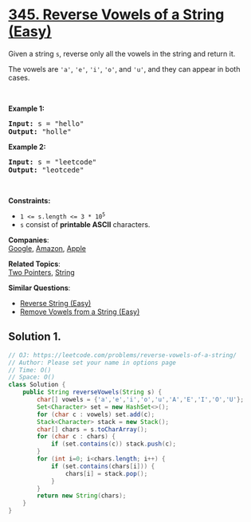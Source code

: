 # [345. Reverse Vowels of a String (Easy)](https://leetcode.com/problems/reverse-vowels-of-a-string/)

<p>Given a string <code>s</code>, reverse only all the vowels in the string and return it.</p>

<p>The vowels are <code>'a'</code>, <code>'e'</code>, <code>'i'</code>, <code>'o'</code>, and <code>'u'</code>, and they can appear in both cases.</p>

<p>&nbsp;</p>
<p><strong>Example 1:</strong></p>
<pre><strong>Input:</strong> s = "hello"
<strong>Output:</strong> "holle"
</pre><p><strong>Example 2:</strong></p>
<pre><strong>Input:</strong> s = "leetcode"
<strong>Output:</strong> "leotcede"
</pre>
<p>&nbsp;</p>
<p><strong>Constraints:</strong></p>

<ul>
	<li><code>1 &lt;= s.length &lt;= 3 * 10<sup>5</sup></code></li>
	<li><code>s</code> consist of <strong>printable ASCII</strong> characters.</li>
</ul>

**Companies**:  
[Google](https://leetcode.com/company/google), [Amazon](https://leetcode.com/company/amazon), [Apple](https://leetcode.com/company/apple)

**Related Topics**:  
[Two Pointers](https://leetcode.com/tag/two-pointers/), [String](https://leetcode.com/tag/string/)

**Similar Questions**:

- [Reverse String (Easy)](https://leetcode.com/problems/reverse-string/)
- [Remove Vowels from a String (Easy)](https://leetcode.com/problems/remove-vowels-from-a-string/)

## Solution 1.

```java
// OJ: https://leetcode.com/problems/reverse-vowels-of-a-string/
// Author: Please set your name in options page
// Time: O()
// Space: O()
class Solution {
    public String reverseVowels(String s) {
        char[] vowels = {'a','e','i','o','u','A','E','I','O','U'};
        Set<Character> set = new HashSet<>();
        for (char c : vowels) set.add(c);
        Stack<Character> stack = new Stack();
        char[] chars = s.toCharArray();
        for (char c : chars) {
            if (set.contains(c)) stack.push(c);
        }
        for (int i=0; i<chars.length; i++) {
            if (set.contains(chars[i])) {
                chars[i] = stack.pop();
            }
        }
        return new String(chars);
    }
}

```
